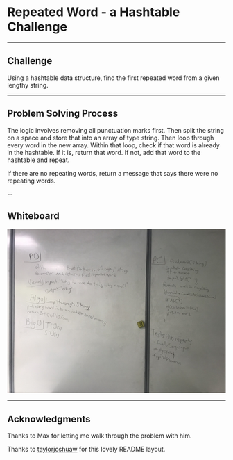 # Repeated Word - a Hashtable Challenge
---
## Challenge
Using a hashtable data structure, find the first repeated word from a 
given lengthy string.

---
## Problem Solving Process
The logic involves removing all punctuation marks first. Then split the 
string on a space and store that into an array of type string.  Then 
loop through every word in the new array.  Within that loop, check if 
that word is already in the hashtable.  If it is, return that word. 
If not, add that word to the hashtable and repeat.

If there are no repeating words, return a message that says there 
were no repeating words.

--
## Whiteboard

![Rpeated Word](/assets/repeatWord.jpg)

---

## Acknowledgments
Thanks to Max for letting me walk through the problem with him.

Thanks to [taylorjoshuaw](https://github.com/taylorjoshuaw) 
for this lovely README layout.